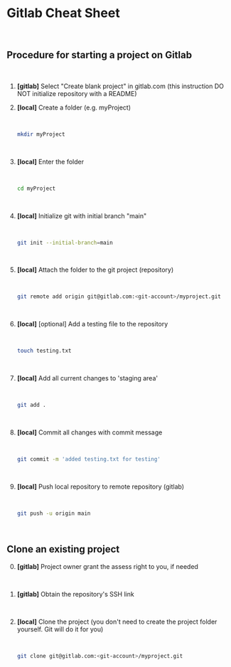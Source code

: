 # Gitlab Cheat Sheet

&nbsp;

## Procedure for starting a project on Gitlab

&nbsp;

1. **[gitlab]** Select "Create blank project" in gitlab.com
   (this instruction DO NOT initialize repository with a README)
   &nbsp;

2. **[local]** Create a folder (e.g. myProject)

    &nbsp;

    ```bash
    mkdir myProject
    ```

    &nbsp;

3. **[local]** Enter the folder

    &nbsp;

    ```bash
    cd myProject
    ```

    &nbsp;

4. **[local]** Initialize git with initial branch "main"

    &nbsp;

    ```bash
    git init --initial-branch=main
    ```

    &nbsp;

5. **[local]** Attach the folder to the git project (repository)

    &nbsp;

    ```bash
    git remote add origin git@gitlab.com:<git-account>/myproject.git
    ```

    &nbsp;

6. **[local]** [optional] Add a testing file to the repository

    &nbsp;

    ```bash
    touch testing.txt
    ```

    &nbsp;

7. **[local]** Add all current changes to 'staging area'

    &nbsp;

    ```bash
    git add .
    ```

    &nbsp;

8. **[local]** Commit all changes with commit message

    &nbsp;

    ```bash
    git commit -m 'added testing.txt for testing'
    ```

    &nbsp;

9. **[local]** Push local repository to remote repository (gitlab)

    &nbsp;

    ```bash
    git push -u origin main

    ```

    &nbsp;

## Clone an existing project

0. **[gitlab]** Project owner grant the assess right to you, if needed

    &nbsp;

1. **[gitlab]** Obtain the repository's SSH link

    &nbsp;

2. **[local]** Clone the project (you don't need to create the project folder yourself. Git will do it for you)

    &nbsp;

    ```bash
    git clone git@gitlab.com:<git-account>/myproject.git

    ```

    &nbsp;
